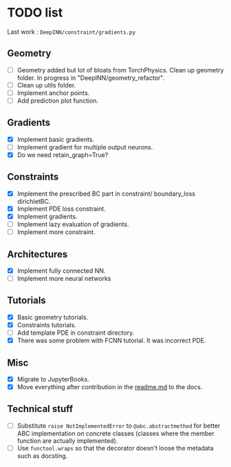 # TODO list

Last work : `DeepINN/constraint/gradients.py`
## Geometry
- [ ] Geometry added but lot of bloats from TorchPhysics. Clean up geometry folder. In progress in "DeepINN/geometry_refactor".
- [ ] Clean up utils folder.
- [ ] Implement anchor points.
- [ ] Add prediction plot function.

## Gradients
- [x] Implement basic gradients.
- [ ] Implement gradient for multiple output neurons.
- [x] Do we need retain_graph=True?

## Constraints
- [X] Implement the prescribed BC part in constraint/ boundary_loss dirichletBC.
- [X] Implement PDE loss constraint.
- [x] Implement gradients.
- [ ] Implement lazy evaluation of gradients.
- [ ] Implement more constraint.

## Architectures
- [x] Implement fully connected NN.
- [ ] Implement more neural networks

## Tutorials
- [x] Basic geometry tutorials.
- [x] Constraints tutorials.
- [ ] Add template PDE in constraint directory.
- [x] There was some problem with FCNN tutorial. It was incorrect PDE.

## Misc
- [x] Migrate to JupyterBooks. 
- [x] Move everything after contribution in the [readme.md](readme.md) to the docs.

## Technical stuff
- [ ] Substitute `raise NotImplementedError` to `@abc.abstractmethod` for better ABC implementation on concrete classes (classes where the member function are actually implemented).
- [ ] Use `functool.wraps` so that the decorator doesn't loose the metadata such as docsting.
